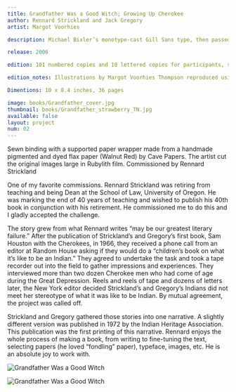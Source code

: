 ```yaml
---
title: Grandfather Was a Good Witch; Growing Up Cherokee
author: Rennard Strickland and Jack Gregory
artist: Margot Voorhies

description: Michael Bixler’s monotype-cast Gill Sans type, then passed through the composing stick for justification; computer-set Neuland for the display type and printed using polymer plates on Nideggen paper.

release: 2006

edition: 101 numbered copies and 10 lettered copies for participants, signed by the authors and the artist.

edition_notes: Illustrations by Margot Voorhies Thompson reproduced using polymer plates signed by the author and the artist.

Dimentions: 10 x 8.4 inches, 36 pages

image: books/Grandfather_cover.jpg
thumbnail: books/Grandfather_strawberry_TN.jpg
available: false
layout: project
num: 02
---
```


Sewn binding with a supported paper wrapper made from a handmade pigmented and dyed flax paper (Walnut Red) by Cave Papers. The artist cut the original images large in Rubylith film. Commissioned by Rennard Strickland

One of my favorite commissions. Rennard Strickland was retiring from teaching and being Dean at the School of Law, University of Oregon. He was marking the end of 40 years of teaching and wished to publish his 40th book in conjunction with his retirement. He commissioned me to do this and I gladly accepted the challenge.

The story grew from what Rennard writes “may be our greatest literary failure.” After the publication of Strickland’s and Gregory’s first book, Sam Houston with the Cherokees, in 1966, they received a phone call from an editor at Random House asking if they would do a “children’s book on what it’s like to be an Indian.”
They agreed to undertake the task and took a tape recorder out into the field to gather impressions and experiences. They interviewed more than two dozen Cherokee men who had come of age during the Great Depression. Reels and reels of tape and dozens of letters later, the New York editor decided Strickland’s and Gregory’s Indians did not meet her stereotype of what it was like to be Indian. By mutual agreement, the project was called off.

Strickland and Gregory gathered those stories into one narrative. A slightly different version was published in 1972 by the Indian Heritage Association. This publication was the first printing of this narrative.
Rennard enjoys the whole process of making a book, from writing to fine-tuning the text, selecting papers (he loved “fondling” paper), typeface, images, etc. He is an absolute joy to work with.

![Grandfather Was a Good Witch](/assets/img/books/Grandfather_title_page.jpg)

![Grandfather Was a Good Witch](/assets/img/books/Grandfather_strawberry.jpg)